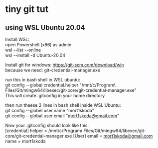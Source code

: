 # tiny git tut
## using WSL Ubuntu 20.04

Install WSL:<br/>
open Powershell (x86) as admin<br/>
wsl --list --online<br/>
wsl --install -d Ubuntu-20.04<br/>

Install git for windows: https://git-scm.com/download/win<br/>
because we need: git-credential-manager.exe

run this in bash shell in WSL ubuntu:<br/>
git config --global credential.helper "/mnt/c/Program\\ Files/Git/mingw64/libexec/git-core/git-credential-manager.exe"<br/>
This will create .gitconfig in your home directory

then run theese 2 lines in bash shell inside WSL Ubuntu:<br/>
git config --globel user.name  "mort1skoda"<br/>
git config --global user.email "mort1skoda@gmail.com"

Now your .gitconfig should look like this:<br/>
[credential]
    helper = /mnt/c/Program\\ Files/Git/mingw64/libexec/git-core/git-credential-manager.exe
[User]
    email = mort1skoda@gmail.com
    name  = mort1skoda

